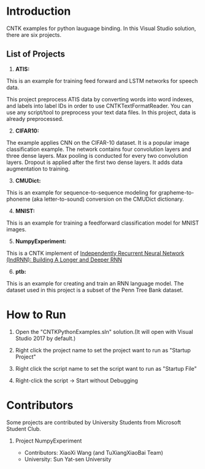 # Introduction

CNTK examples for python lauguage binding. In this Visual Studio solution, there are six projects.

## List of Projects

1. **ATIS:**

This is an example for training feed forward and LSTM networks for speech data.

This project preprocess ATIS data by converting words into word indexes, and labels into label IDs in order to use CNTKTextFormatReader. 
You can use any script/tool to preprocess your text data files. In this project, data is already preprocessed.

2. **CIFAR10:**

The example applies CNN on the CIFAR-10 dataset. It is a popular image classification example. The network contains four convolution layers and three dense layers. 
Max pooling is conducted for every two convolution layers. Dropout is applied after the first two dense layers. It adds data augmentation to training.


3. **CMUDict:**

This is an example for sequence-to-sequence modeling for grapheme-to-phoneme (aka letter-to-sound) conversion on the CMUDict dictionary.

4. **MNIST:**

This is an example for training a feedforward classification model for MNIST images.

5. **NumpyExperiment:**

This is a CNTK implement of [Independently Recurrent Neural Network (IndRNN): Building A Longer and Deeper RNN](https://arxiv.org/abs/1803.04831)

6. **ptb:**

This is an example for creating and train an RNN language model. The dataset used in this project is a subset of the Penn Tree Bank dataset.


# How to Run

1. Open the "CNTKPythonExamples.sln" solution.(It will open with Visual Studio 2017 by default.)

2. Right click the project name to set the project want to run as "Startup Project"

3. Right click the script name to set the script want to run as "Startup File"

4. Right-click the script -> Start without Debugging


# Contributors

Some projects are contributed by University Students from Microsoft Student Club.

1. Project NumpyExperiment

    - Contributors: XiaoXi Wang (and TuXiangXiaoBai Team)
    - University: Sun Yat-sen University